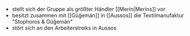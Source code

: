 - stellt sich der Gruppe als größter Händler [[Merin|Merins]] vor
- besitzt zusammen mit [[Güğemán]] in [[Aussos]] die Textilmanufaktur "Stophoros & Güğemán"
- stört sich an den Arbeiterstreiks in Aussos 